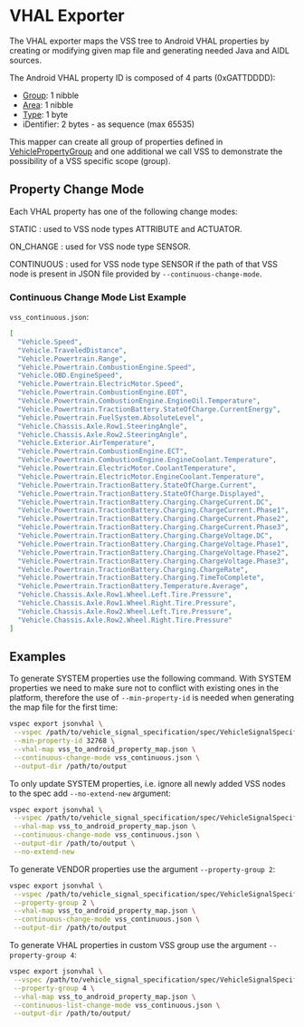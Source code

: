 # VHAL Exporter

The VHAL exporter maps the VSS tree to Android VHAL properties by creating or modifying given map file and generating
needed Java and AIDL sources.

The Android VHAL property ID is composed of 4 parts (0xGATTDDDD):

- [Group](https://cs.android.com/android/platform/superproject/main/+/main:hardware/interfaces/automotive/vehicle/aidl_property/android/hardware/automotive/vehicle/VehiclePropertyGroup.aidl): 1 nibble
- [Area](https://cs.android.com/android/platform/superproject/main/+/main:hardware/interfaces/automotive/vehicle/aidl_property/android/hardware/automotive/vehicle/VehicleArea.aidl): 1 nibble
- [Type](https://cs.android.com/android/platform/superproject/main/+/main:hardware/interfaces/automotive/vehicle/aidl_property/android/hardware/automotive/vehicle/VehiclePropertyType.aidl): 1 byte
- iDentifier: 2 bytes - as sequence (max 65535)

This mapper can create all group of properties defined in
[VehiclePropertyGroup](https://cs.android.com/android/platform/superproject/main/+/main:hardware/interfaces/automotive/vehicle/aidl_property/android/hardware/automotive/vehicle/VehiclePropertyGroup.aidl)
and one additional we call VSS to demonstrate the possibility of a VSS specific scope (group).

## Property Change Mode

Each VHAL property has one of the following change modes:

STATIC
: used to VSS node types ATTRIBUTE and ACTUATOR.

ON_CHANGE
: used for VSS node type SENSOR.

CONTINUOUS
: used for VSS node type SENSOR if the path of that VSS node is present in JSON file provided by `--continuous-change-mode`.

### Continuous Change Mode List Example

`vss_continuous.json`:
```json
[
  "Vehicle.Speed",
  "Vehicle.TraveledDistance",
  "Vehicle.Powertrain.Range",
  "Vehicle.Powertrain.CombustionEngine.Speed",
  "Vehicle.OBD.EngineSpeed",
  "Vehicle.Powertrain.ElectricMotor.Speed",
  "Vehicle.Powertrain.CombustionEngine.EOT",
  "Vehicle.Powertrain.CombustionEngine.EngineOil.Temperature",
  "Vehicle.Powertrain.TractionBattery.StateOfCharge.CurrentEnergy",
  "Vehicle.Powertrain.FuelSystem.AbsoluteLevel",
  "Vehicle.Chassis.Axle.Row1.SteeringAngle",
  "Vehicle.Chassis.Axle.Row2.SteeringAngle",
  "Vehicle.Exterior.AirTemperature",
  "Vehicle.Powertrain.CombustionEngine.ECT",
  "Vehicle.Powertrain.CombustionEngine.EngineCoolant.Temperature",
  "Vehicle.Powertrain.ElectricMotor.CoolantTemperature",
  "Vehicle.Powertrain.ElectricMotor.EngineCoolant.Temperature",
  "Vehicle.Powertrain.TractionBattery.StateOfCharge.Current",
  "Vehicle.Powertrain.TractionBattery.StateOfCharge.Displayed",
  "Vehicle.Powertrain.TractionBattery.Charging.ChargeCurrent.DC",
  "Vehicle.Powertrain.TractionBattery.Charging.ChargeCurrent.Phase1",
  "Vehicle.Powertrain.TractionBattery.Charging.ChargeCurrent.Phase2",
  "Vehicle.Powertrain.TractionBattery.Charging.ChargeCurrent.Phase3",
  "Vehicle.Powertrain.TractionBattery.Charging.ChargeVoltage.DC",
  "Vehicle.Powertrain.TractionBattery.Charging.ChargeVoltage.Phase1",
  "Vehicle.Powertrain.TractionBattery.Charging.ChargeVoltage.Phase2",
  "Vehicle.Powertrain.TractionBattery.Charging.ChargeVoltage.Phase3",
  "Vehicle.Powertrain.TractionBattery.Charging.ChargeRate",
  "Vehicle.Powertrain.TractionBattery.Charging.TimeToComplete",
  "Vehicle.Powertrain.TractionBattery.Temperature.Average",
  "Vehicle.Chassis.Axle.Row1.Wheel.Left.Tire.Pressure",
  "Vehicle.Chassis.Axle.Row1.Wheel.Right.Tire.Pressure",
  "Vehicle.Chassis.Axle.Row2.Wheel.Left.Tire.Pressure",
  "Vehicle.Chassis.Axle.Row2.Wheel.Right.Tire.Pressure"
]
```

## Examples

To generate SYSTEM properties use the following command. With SYSTEM properties we need to make sure not to conflict
with existing ones in the platform, therefore the use of `--min-property-id` is needed when generating the map file
for the first time:

```bash
vspec export jsonvhal \
 --vspec /path/to/vehicle_signal_specification/spec/VehicleSignalSpecification.vspec \
 --min-property-id 32768 \
 --vhal-map vss_to_android_property_map.json \
 --continuous-change-mode vss_continuous.json \
 --output-dir /path/to/output
```

To only update SYSTEM properties, i.e. ignore all newly added VSS nodes to the spec add `--no-extend-new` argument:

```bash
vspec export jsonvhal \
 --vspec /path/to/vehicle_signal_specification/spec/VehicleSignalSpecification.vspec \
 --vhal-map vss_to_android_property_map.json \
 --continuous-change-mode vss_continuous.json \
 --output-dir /path/to/output \
 --no-extend-new
```

To generate VENDOR properties use the argument `--property-group 2`:

```bash
vspec export jsonvhal \
 --vspec /path/to/vehicle_signal_specification/spec/VehicleSignalSpecification.vspec \
 --property-group 2 \
 --vhal-map vss_to_android_property_map.json \
 --continuous-change-mode vss_continuous.json \
 --output-dir /path/to/output
```

To generate VHAL properties in custom VSS group use the argument `--property-group 4`:

```bash
vspec export jsonvhal \
 --vspec /path/to/vehicle_signal_specification/spec/VehicleSignalSpecification.vspec \
 --property-group 4 \
 --vhal-map vss_to_android_property_map.json \
 --continuous-list-change-mode vss_continuous.json \
 --output-dir /path/to/output/
```
